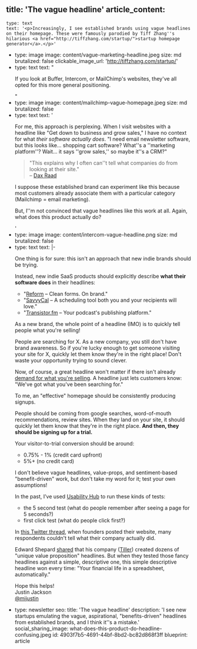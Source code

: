 title: 'The vague headline'
article_content:
  -
    type: text
    text: '<p>Increasingly, I see established brands using vague headlines on their homepage. These were famously parodied by Tiff Zhang''s hilarious <a href="http://tiffzhang.com/startup/">startup homepage generator</a>.</p>'
  -
    type: image
    image: content/vague-marketing-headline.jpeg
    size: md
    brutalized: false
    clickable_image_url: 'http://tiffzhang.com/startup/'
  -
    type: text
    text: "<p>If you look at Buffer, Intercom, or MailChimp's websites, they've all opted for this more general positioning.</p>"
  -
    type: image
    image: content/mailchimp-vague-homepage.jpeg
    size: md
    brutalized: false
  -
    type: text
    text: '<p>For me, this approach is perplexing. When I visit websites with a headline like "Get down to business and grow sales," I have no context for what <em>their software actually does</em>. "I need email newsletter software, but this looks like... shopping cart software? What''s a ''marketing platform''? Wait... it says ''grow sales,'' so maybe it''s a CRM?"</p><blockquote><p>"This explains why I often can''t tell what companies do from looking at their site."<br>–&nbsp;<a href="https://twitter.com/thdxr/status/1471326186575908866">Dax Raad</a></p></blockquote><p>I suppose these established brand can experiment like this because most customers already associate them with a particular category (Mailchimp = email marketing).</p><p>But, I''m not convinced that vague headlines like this work at all. Again, what does this product actually do?</p>'
  -
    type: image
    image: content/intercom-vague-headline.png
    size: md
    brutalized: false
  -
    type: text
    text: |-
      <p>One thing is for sure: this isn't an approach that new indie brands should be trying.</p><p>Instead, new indie SaaS products should explicitly describe <strong>what their software does</strong> in their headlines:</p><ul><li>"<a href="https://www.reform.app/?via=justin">Reform</a> – Clean forms. On brand."</li><li>"<a href="https://savvycal.com/?r=justinj">SavvyCal</a> – A scheduling tool both you and your recipients will love." </li><li>"<a href="https://transistor.fm/?via=justin">Transistor.fm</a> – Your podcast's publishing platform."</li></ul><p>As a new brand, the whole point of a headline (IMO) is to quickly tell people what you're selling! </p><p>People are searching for X. As a new company, you still don't have brand awareness. So if you're lucky enough to get someone visiting your site for X, quickly let them know they're in the right place! Don't waste your opportunity trying to sound clever.</p><p>Now, of course, a great headline won't matter if there isn't already <a href="https://justinjackson.ca/misconceptions">demand for what you're selling</a>. A headline just lets customers know: "We've got what you've been searching for."</p><p>To me, an "effective" homepage should be consistently producing signups. </p><p>People should be coming from google searches, word-of-mouth recommendations, review sites. When they land on your site, it should quickly let them know that they're in the right place. <strong>And then, they should be signing up for a trial. </strong></p><p>Your visitor-to-trial conversion should be around:</p><ul><li>0.75% - 1% (credit card upfront)</li><li>5%+ (no credit card)</li></ul><p>I don't believe vague headlines, value-props, and sentiment-based "benefit-driven" work, but don't take my word for it; test your own assumptions!</p><p>In the past, I’ve used <a href="https://usabilityhub.com/">Usability Hub</a> to run these kinds of tests:</p><ul><li>the 5 second test (what do people remember after seeing a page for 5 seconds?)</li><li>first click test (what do people click first?)</li></ul><p>In <a href="https://twitter.com/mijustin/status/1471156318106914816">this Twitter thread</a>, when founders posted their website, many respondents couldn't tell what their company actually did.</p><p>Edward Shepard <a href="https://twitter.com/edwardshepard/status/1471179949587509254">shared</a> that his company (<a href="https://www.tillerhq.com/">Tiller</a>) created dozens of "unique value proposition" headlines. But when they tested those fancy headlines against a simple, descriptive one, this simple descriptive headline won every time: "Your financial life
      in a spreadsheet, automatically."</p><p>Hope this helps!<br>Justin Jackson<br><a href="https://twitter.com/mijustin">@mijustin</a></p>
  -
    type: newsletter
seo:
  title: 'The vague headline'
  description: 'I see new startups emulating the vague, aspirational, "benefits-driven" headlines from established brands, and I think it''s a mistake.'
social_sharing_image: what-does-this-product-do-headline-confusing.jpeg
id: 4903f7b5-4691-44bf-8bd2-bc82d868f3ff
blueprint: article
